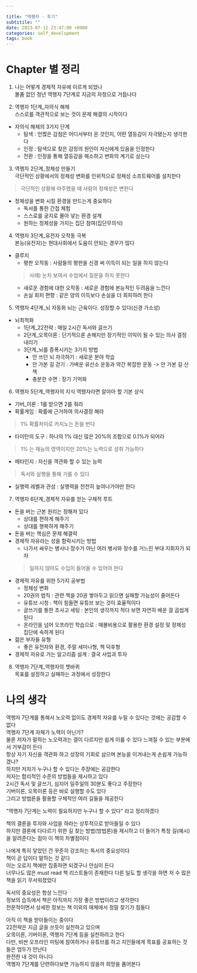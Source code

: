 ```yaml
---

title: "역행자 - 후기"
subtitile: ""
date: 2023-07-12 23:47:00 +0900
categories: self_development
tags: book
---
```


# Chapter 별 정리
1. 나는 어떻게 경제적 자유에 이르게 되었나  
볼품 없던 청년 역행자 7단계로 지금의 자청으로 거듭나다  

2. 역행자 1단계_자의식 해체  
스스로를 객관적으로 보는 것이 문제 해결의 시작이다  
- 자의식 해체의 3가지 단계  
    - 탐색 : 언짢은 감점은 어디서부터 온 것인지, 어떤 열등감이 자극됐는지 생각한다  
    - 인정 : 탐색으로 찾은 감정의 원인이 자신에게 있음을 인정한다  
    - 전환 : 인정을 통해 열등감을 해소하고 변화의 계기로 삼는다  

3. 역행자 2단계_정체성 만들기  
극단적인 상황에서의 정체성 변화를 인위적으로 정체성 소프트웨어를 설치한다
> 극단적인 상황에 마주했을 때 사람의 정체성은 변한다  
- 정체성을 변화 시킬 환경을 만드는게 중요하다  
    - 독서를 통한 간접 체험  
    - 스스로를 궁지로 몰아 넣는 환경 설계  
    - 원하는 정체성을 가지는 집단 참여(집단무의식)  

4. 역행자 3단계_유전자 오작동 극복  
본능(유전자)는 현대사회에서 도움이 안되는 경우가 많다
- 클루지
    - 평판 오작동 : 사람들의 평판을 신경 써 이득이 되는 일을 하지 않는다
    > 사례) 눈치 보여서 수업에서 질문을 하지 못한다
    - 새로운 경험에 대한 오작동 : 새로운 경험에 본능적인 두려움을 느낀다
    - 손실 회피 편향 : 같은 양의 이득보다 손실을 더 회피하려 한다

5. 역행자 4단계_뇌 자동화
뇌는 근육이다. 성장할 수 있다(신경 가소성)  
- 뇌최적화
    - 1단계_22전략 : 매일 2시간 독서와 글쓰기
    - 2단계_오목이론 : 단기적으론 손해지만 장기적인 이익이 될 수 있는 의사 결정 내리기
    - 3단계_뇌를 증폭시키는 3가지 방법
        - 안 쓰던 뇌 자극하기 : 새로운 분야 학습
        - 안 가본 길 걷기 : 가벼운 유산소 운동과 약간 복잡한 운동 -> 안 가본 길 산책
        - 충분한 수면 : 장기 기억화  

6. 역행자 5단계_역행자의 지식
역행자라면 알야아 할 기본 상식  
- 기버_이론 : 1를 받으면 2를 줘라  
- 확률게임 : 확률에 근거하여 의사결정 해라  
> 1% 확률차이로 카지노는 돈을 번다
- 타이탄의 도구 : 하나의 1% 대신 많은 20%의 조합으로 0.1%가 되어라
> 1% 는 재능의 영역이지만 20%는 노력으로 성취 가능하다  
- 메타인지 : 자신을 객관화 할 수 있는 능력
> 독서와 실행을 통해 기를 수 있다  
- 실행력 레벨과 관성 : 실행력을 천천히 높여나가야만 한다  

7. 역행자 6단계_경제적 자유를 얻는 구체적 루트
- 돈을 버는 근본 원리는 정해져 있다
    - 상대를 편하게 해주기
    - 상대를 행복하게 해주기
- 돈을 버는 핵심은 문제 해결력
- 경제적 자유라는 성을 함락시키는 방법  
    - 나가서 싸우는 병사나 장수가 아닌 여러 병사와 장수를 거느린 부대 지휘자가 되자
    > 일하지 않아도 수입이 들어올 수 있어야 한다
- 경제적 자유를 위한 5가지 공부법  
    - 정체성 변화
    - 20권의 법칙 : 관련 책을 20권 쌓아두고 읽으면 실패할 가능성이 줄어든다
    - 유튜브 시청 : 책이 힘들면 유튜브 보는 것이 효율적이다
    - 글쓰기를 통한 초사고 세팅 : 본인의 생각까지 적다 보면 자연히 배운 걸 곱씹게 된다
    - 온라인을 넘어 오프라인 학습으로 : 매몰비용으로 활용한 환경 설정 및 정체성 집단에 속하게 된다
- 젊은 부자들 유형
    - 좋은 유전자와 환경, 주말 세미나형, 책 덕후형
- 경제적 자유로 가는 알고리즘 설계 : 결국 사업과 투자

8. 역행자 7단계_역행자의 쳇바퀴  
목표를 설정하고 실패하는 과정에서 성장한다  

# 나의 생각  
역행자 7단계를 통해서 노오력 없이도 경제적 자유를 누릴 수 있다는 것에는 공감할 수 없다  
역행자 7단계 자체가 노력이 아닌가?  
물론 저자가 말하는 노오력과는 결이 다르지만 쉽게 이룰 수 있다 느껴질 수 있는 부분에서 거부감이 든다  
항상 자기 자신을 객관화 하고 성장의 기회로 삼으며 본능을 이겨내는게 손쉽게 가능하겠나?  
하지만 저자가 누구나 할 수 있다는 주장에는 공감한다  
저자는 합리적인 수준의 방법들을 제시하고 있다  
2시간 독서 및 글쓰기, 심지어 일주일의 30분도 좋다고 주장한다  
기버이론, 오목이론 등은 바로 실행할 수도 있다  
그리고 방법론을 활용할 구체적인 여러 길들을 제공한다  
  
"역행자 7단계는 노력이 필요하지만 누구나 할 수 있다" 라고 정리하겠다  
  
책의 결론을 투자와 사업을 하라는 상투적으로 받아들일 수 있다  
하지만 결론에 다다르기 위한 길 찾는 방법(방법론)을 제시하고 더 들어가 특정 길(예시)을 알려준다는 점이 이 책의 차별점이다  
  
나에게 특히 닿았던 건 꾸준히 강조하는 독서의 중요성이다  
책이 곧 답이다 말하는 것 같다  
이는 오로지 책에만 집중하면 되겠구나 안심이 든다  
너무나도 많은 must read 책 리스트들이 존재한다
다른 일도 할 생각을 하면 저 수 많은 책을 읽기 무서워졌었다  
  
독서의 중요성은 항상 느낀다  
정보의 습득에서 책은 아직까지 가장 좋은 방법이라고 생각한다  
전문적이면서 상세한 정보는 책 이외의 매체에서 정말 찾기가 힘들다  
  
아직 이 책을 받아들이는 중이다  
22전략은 지금 글을 쓰듯이 실천하고 있으며  
오목이론, 기버이론, 역행자 7단계 등을 실천하려고 한다  
다만, 비싼 오프라인 미팅에 참여하거나 유튜브를 하고 지인들에게 목표를 공표하는 것들은 엄두가 안난다  
완전한 내 것이 아니다  
역행자 7단계를 단련하다보면 가능하지 않을까 희망을 품어본다  